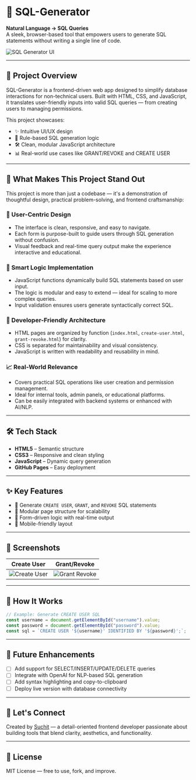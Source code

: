 
# 🧠 SQL-Generator

**Natural Language → SQL Queries**  
A sleek, browser-based tool that empowers users to generate SQL statements without writing a single line of code.

![SQL Generator UI](https://github.com/suchit2025/SQL-Generator/blob/main/demo.gif)

---

## 🚀 Project Overview

SQL-Generator is a frontend-driven web app designed to simplify database interactions for non-technical users. Built with HTML, CSS, and JavaScript, it translates user-friendly inputs into valid SQL queries — from creating users to managing permissions.

This project showcases:
- ✨ Intuitive UI/UX design
- 🧠 Rule-based SQL generation logic
- 🛠️ Clean, modular JavaScript architecture
- 📊 Real-world use cases like GRANT/REVOKE and CREATE USER

---

## 🌟 What Makes This Project Stand Out

This project is more than just a codebase — it's a demonstration of thoughtful design, practical problem-solving, and frontend craftsmanship:

### 🎨 User-Centric Design
- The interface is clean, responsive, and easy to navigate.
- Each form is purpose-built to guide users through SQL generation without confusion.
- Visual feedback and real-time query output make the experience interactive and educational.

### 🧠 Smart Logic Implementation
- JavaScript functions dynamically build SQL statements based on user input.
- The logic is modular and easy to extend — ideal for scaling to more complex queries.
- Input validation ensures users generate syntactically correct SQL.

### 🔧 Developer-Friendly Architecture
- HTML pages are organized by function (`index.html`, `create-user.html`, `grant-revoke.html`) for clarity.
- CSS is separated for maintainability and visual consistency.
- JavaScript is written with readability and reusability in mind.

### 📈 Real-World Relevance
- Covers practical SQL operations like user creation and permission management.
- Ideal for internal tools, admin panels, or educational platforms.
- Can be easily integrated with backend systems or enhanced with AI/NLP.

---

## 🛠 Tech Stack

- **HTML5** – Semantic structure
- **CSS3** – Responsive and clean styling
- **JavaScript** – Dynamic query generation
- **GitHub Pages** – Easy deployment

---

## ✨ Key Features

- 🔧 Generate `CREATE USER`, `GRANT`, and `REVOKE` SQL statements
- 🧩 Modular page structure for scalability
- 🎯 Form-driven logic with real-time output
- 📱 Mobile-friendly layout

---

## 📸 Screenshots

| Create User | Grant/Revoke |
|-------------|--------------|
| ![Create User](https://github.com/suchit2025/SQL-Generator/blob/main/screenshots/create-user.png) | ![Grant Revoke](https://github.com/suchit2025/SQL-Generator/blob/main/screenshots/grant-revoke.png) |

---

## 🧪 How It Works

```js
// Example: Generate CREATE USER SQL
const username = document.getElementById("username").value;
const password = document.getElementById("password").value;
const sql = `CREATE USER '${username}' IDENTIFIED BY '${password}';`;
```

---

## 📌 Future Enhancements

- [ ] Add support for SELECT/INSERT/UPDATE/DELETE queries
- [ ] Integrate with OpenAI for NLP-based SQL generation
- [ ] Add syntax highlighting and copy-to-clipboard
- [ ] Deploy live version with database connectivity

---

## 🤝 Let's Connect

Created by [Suchit](https://github.com/suchit2025) — a detail-oriented frontend developer passionate about building tools that blend clarity, aesthetics, and functionality.

---

## 📄 License

MIT License — free to use, fork, and improve.
```
